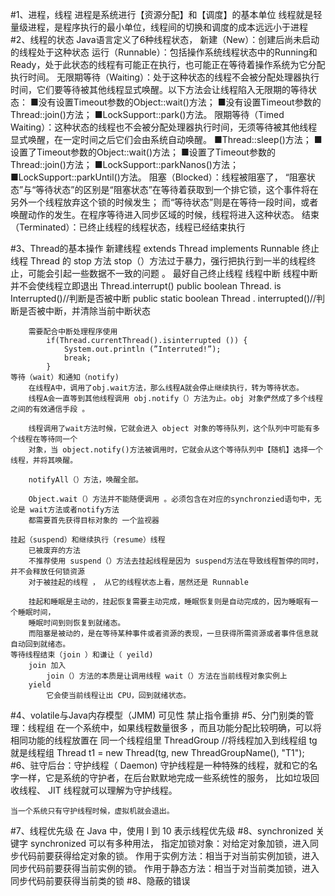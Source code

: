 #1、进程，线程
    进程是系统进行【资源分配】和【调度】的基本单位
    线程就是轻量级进程，是程序执行的最小单位，线程间的切换和调度的成本远远小于进程 
#2、线程的状态
    Java语言定义了6种线程状态，
        新建（New）：创建后尚未启动的线程处于这种状态
        运行（Runnable）：包括操作系统线程状态中的Running和Ready，处于此状态的线程有可能正在执行，也可能正在等待着操作系统为它分配执行时间。
        无限期等待（Waiting）：处于这种状态的线程不会被分配处理器执行时间，它们要等待被其他线程显式唤醒。以下方法会让线程陷入无限期的等待状态：
            ■没有设置Timeout参数的Object::wait()方法；
            ■没有设置Timeout参数的Thread::join()方法；
            ■LockSupport::park()方法。
        限期等待（Timed Waiting）：这种状态的线程也不会被分配处理器执行时间，无须等待被其他线程显式唤醒，在一定时间之后它们会由系统自动唤醒。
            ■Thread::sleep()方法；
            ■设置了Timeout参数的Object::wait()方法；
            ■设置了Timeout参数的Thread::join()方法；
            ■LockSupport::parkNanos()方法；
            ■LockSupport::parkUntil()方法。
        阻塞（Blocked）：线程被阻塞了， 
            “阻塞状态”与“等待状态”的区别是“阻塞状态”在等待着获取到一个排它锁，这个事件将在另外一个线程放弃这个锁的时候发生；
            而“等待状态”则是在等待一段时间，或者唤醒动作的发生。在程序等待进入同步区域的时候，线程将进入这种状态。
        结束（Terminated）：已终止线程的线程状态，线程已经结束执行

#3、Thread的基本操作
    新建线程
        extends Thread
        implements Runnable
    终止线程
        Thread 的 stop 方法
            stop（）方法过于暴力，强行把执行到一半的线程终止，可能会引起一些数据不一致的问题 。
            最好自己终止线程
    线程中断
        线程中断并不会使线程立即退出
        Thread.interrupt()
        public boolean Thread. is Interrupted()//判断是否被中断
        public static boolean Thread . interrupted()//判断是否被中断，并清除当前中断状态
        
        需要配合中断处理程序使用
            if(Thread.currentThread().isinterrupted ()) {
                System.out.println (”Interruted!”);
                break;
            }
    等待（wait）和通知（notify)
        在线程A中，调用了obj.wait方法，那么线程A就会停止继续执行，转为等待状态。
        线程A会一直等到其他线程调用 obj.notify（）方法为止。obj 对象俨然成了多个线程之间的有效通信手段 。
        
        线程调用了wait方法时候，它就会进入 object 对象的等待队列，这个队列中可能有多个线程在等待同一个
        对象，当 object.notify()方法被调用时，它就会从这个等待队列中【随机】选择一个线程，并将其唤醒。
        
        notifyAll（）方法，唤醒全部。
        
        Object.wait（）方法并不能随便调用 。必须包含在对应的synchronzied语句中，无论是 wait方法或者notify方法
        都需要首先获得目标对象的 一个监视器
        
    挂起（suspend）和继续执行（resume）线程
        已被废弃的方法
        不推荐使用 suspend（）方法去挂起线程是因为 suspend方法在导致线程暂停的同时，并不会释放任何锁资源 
        对于被挂起的线程 ， 从它的线程状态上看，居然还是 Runnable
        
        挂起和睡眠是主动的，挂起恢复需要主动完成，睡眠恢复则是自动完成的，因为睡眠有一个睡眠时间，
        睡眠时间到则恢复到就绪态。
        而阻塞是被动的，是在等待某种事件或者资源的表现，一旦获得所需资源或者事件信息就自动回到就绪态。
    等待线程结束（join ）和谦让（ yeild)
        join 加入
            join（）方法的本质是让调用线程 wait（）方法在当前线程对象实例上
        yield
            它会使当前线程让出 CPU，回到就绪状态。
#4、volatile与Java内存模型（JMM)
    可见性
    禁止指令重排
#5、分门别类的管理：线程组
    在一个系统中，如果线程数量很多 ，而且功能分配比较明确，可以将相同功能的线程放置在 同一个线程组里
    ThreadGroup
    //将线程加入到线程组  tg 就是线程组
    Thread t1 = new Thread(tg, new ThreadGroupName(), "T1");
#6、驻守后台：守护线程（ Daemon)
    守护线程是一种特殊的线程，就和它的名字一样，它是系统的守护者，在后台默默地完成一些系统性的服务，
    比如垃圾回收线程、 JIT 线程就可以理解为守护线程。
    
    当一个系统只有守护线程时候，虚拟机就会退出。
#7、线程优先级
    在 Java 中，使用 l 到 10 表示线程优先级
#8、synchronized
    关键字 synchronized 可以有多种用法，
        指定加锁对象：对给定对象加锁，进入同步代码前要获得给定对象的锁。
        作用于实例方法：相当于对当前实例加锁，进入同步代码前要获得当前实例的锁。
        作用于静态方法：相当于对当前类加锁，进入同步代码前要获得当前类的锁 
#8、隐蔽的错误
